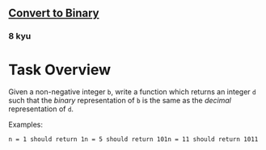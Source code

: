 <h2><a href=https://www.codewars.com/kata/59fca81a5712f9fa4700159a/train/python target="_blank">Convert to Binary</a></h2><h3>8 kyu</h3><h1 id="task-overview">Task Overview</h1><p>Given a non-negative integer <code>b</code>, write a function which returns an integer <code>d</code> such that the <em>binary</em> representation of <code>b</code> is the same as the <em>decimal</em> representation of <code>d</code>.</p><p>Examples:</p><pre><code>n = 1 should return 1n = 5 should return 101n = 11 should return 1011</code></pre>